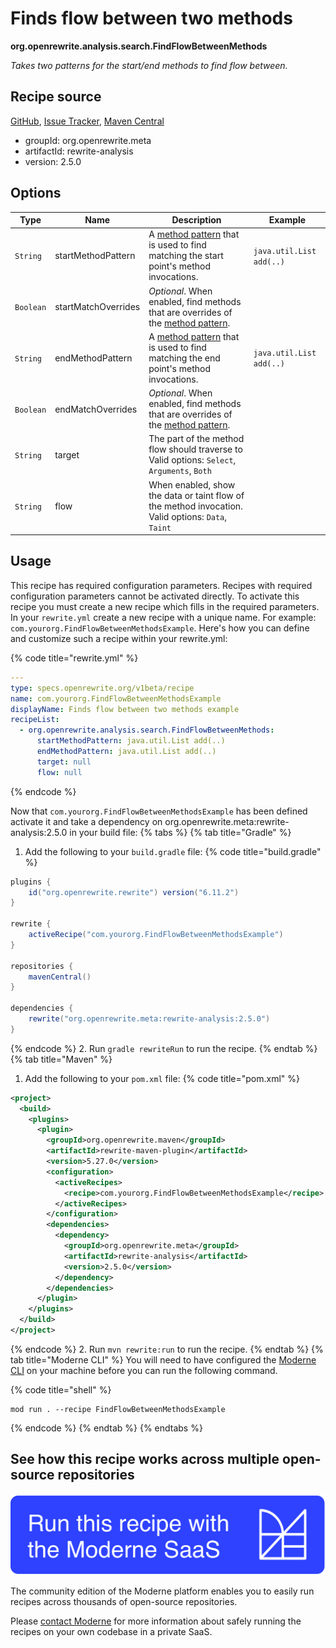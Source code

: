 # Finds flow between two methods

**org.openrewrite.analysis.search.FindFlowBetweenMethods**

_Takes two patterns for the start/end methods to find flow between._

## Recipe source

[GitHub](https://github.com/openrewrite/rewrite-analysis/blob/main/src/main/java/org/openrewrite/analysis/search/FindFlowBetweenMethods.java), [Issue Tracker](https://github.com/openrewrite/rewrite-analysis/issues), [Maven Central](https://central.sonatype.com/artifact/org.openrewrite.meta/rewrite-analysis/2.5.0/jar)

* groupId: org.openrewrite.meta
* artifactId: rewrite-analysis
* version: 2.5.0

## Options

| Type | Name | Description | Example |
| -- | -- | -- | -- |
| `String` | startMethodPattern | A [method pattern](/reference/method-patterns.md) that is used to find matching the start point's method invocations. | `java.util.List add(..)` |
| `Boolean` | startMatchOverrides | *Optional*. When enabled, find methods that are overrides of the [method pattern](/reference/method-patterns.md). |  |
| `String` | endMethodPattern | A [method pattern](/reference/method-patterns.md) that is used to find matching the end point's method invocations. | `java.util.List add(..)` |
| `Boolean` | endMatchOverrides | *Optional*. When enabled, find methods that are overrides of the [method pattern](/reference/method-patterns.md). |  |
| `String` | target | The part of the method flow should traverse to Valid options: `Select`, `Arguments`, `Both` |  |
| `String` | flow | When enabled, show the data or taint flow of the method invocation. Valid options: `Data`, `Taint` |  |


## Usage

This recipe has required configuration parameters. Recipes with required configuration parameters cannot be activated directly. To activate this recipe you must create a new recipe which fills in the required parameters. In your `rewrite.yml` create a new recipe with a unique name. For example: `com.yourorg.FindFlowBetweenMethodsExample`.
Here's how you can define and customize such a recipe within your rewrite.yml:

{% code title="rewrite.yml" %}
```yaml
---
type: specs.openrewrite.org/v1beta/recipe
name: com.yourorg.FindFlowBetweenMethodsExample
displayName: Finds flow between two methods example
recipeList:
  - org.openrewrite.analysis.search.FindFlowBetweenMethods:
      startMethodPattern: java.util.List add(..)
      endMethodPattern: java.util.List add(..)
      target: null
      flow: null
```
{% endcode %}

Now that `com.yourorg.FindFlowBetweenMethodsExample` has been defined activate it and take a dependency on org.openrewrite.meta:rewrite-analysis:2.5.0 in your build file:
{% tabs %}
{% tab title="Gradle" %}
1. Add the following to your `build.gradle` file:
{% code title="build.gradle" %}
```groovy
plugins {
    id("org.openrewrite.rewrite") version("6.11.2")
}

rewrite {
    activeRecipe("com.yourorg.FindFlowBetweenMethodsExample")
}

repositories {
    mavenCentral()
}

dependencies {
    rewrite("org.openrewrite.meta:rewrite-analysis:2.5.0")
}
```
{% endcode %}
2. Run `gradle rewriteRun` to run the recipe.
{% endtab %}
{% tab title="Maven" %}
1. Add the following to your `pom.xml` file:
{% code title="pom.xml" %}
```xml
<project>
  <build>
    <plugins>
      <plugin>
        <groupId>org.openrewrite.maven</groupId>
        <artifactId>rewrite-maven-plugin</artifactId>
        <version>5.27.0</version>
        <configuration>
          <activeRecipes>
            <recipe>com.yourorg.FindFlowBetweenMethodsExample</recipe>
          </activeRecipes>
        </configuration>
        <dependencies>
          <dependency>
            <groupId>org.openrewrite.meta</groupId>
            <artifactId>rewrite-analysis</artifactId>
            <version>2.5.0</version>
          </dependency>
        </dependencies>
      </plugin>
    </plugins>
  </build>
</project>
```
{% endcode %}
2. Run `mvn rewrite:run` to run the recipe.
{% endtab %}
{% tab title="Moderne CLI" %}
You will need to have configured the [Moderne CLI](https://docs.moderne.io/moderne-cli/cli-intro) on your machine before you can run the following command.

{% code title="shell" %}
```shell
mod run . --recipe FindFlowBetweenMethodsExample
```
{% endcode %}
{% endtab %}
{% endtabs %}

## See how this recipe works across multiple open-source repositories

[![Moderne Link Image](/.gitbook/assets/ModerneRecipeButton.png)](https://app.moderne.io/recipes/org.openrewrite.analysis.search.FindFlowBetweenMethods)

The community edition of the Moderne platform enables you to easily run recipes across thousands of open-source repositories.

Please [contact Moderne](https://moderne.io/product) for more information about safely running the recipes on your own codebase in a private SaaS.
